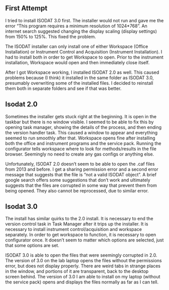 ## First Attempt
I tried to install ISODAT 3.0 first. The installer would not run and gave me the error “This program requires a minimum resolution of 1024*768”. An internet search suggested changing the display scaling (display settings) from 150% to 125%. This fixed the problem.

The ISODAT installer can only install one of either Workspace (Office Installation) or Instrument Control and Acquisition (Instrument Installation). I had to install both in order to get Workspace to open. Prior to the instrument installation, Workspace would open and then immediately close itself.

After I got Workspace working, I installed ISODAT 2.0 as well. This caused problems because (I think) it installed in the same folder as ISODAT 3.0, presumably overwriting some of the installed files. I decided to reinstall them both in separate folders and see if that was better.

## Isodat 2.0
Sometimes the installer gets stuck right at the beginning. It is open in the taskbar but there is no window visible. I seemed to be able to fix this by opening task manager, showing the details of the process, and then ending the version handler task. This caused a window to appear and everything seemed to run smoothly after that.
Workspace opens fine after installing both the office and instrument programs and the service pack. Running the configurator tells workspace where to look for methods/results in the file browser. Seemingly no need to create any gas configs or anything else.

Unfortunately, ISODAT 2.0 doesn’t seem to be able to open the .caf files from 2013 and before. I get a sharing permission error and a second error message that suggests that the file is “not a valid ISODAT object”. A brief google search offers some suggestions that don’t work and ultimately suggests that the files are corrupted in some way that prevent them from being opened.  They also cannot be reprocessed, due to similar error.

## Isodat 3.0
The install has similar quirks to the 2.0 install. It is necessary to end the version control task in Task Manager after it trips up the installer. It is necessary to install instrument control/acquisition and workspace separately. In order to get workspace to function, it is necessary to open configurator once. It doesn’t seem to matter which options are selected, just that some options are set.

ISODAT 3.0 is able to open the files that were seemingly corrupted in 2.0. The version of 3.0 on the lab laptop opens the files without the permissions error, but does not display properly. There are weird tabs in strange places in the window, and portions of it are transparent, back to the desktop screen behind. The version of 3.0 I am able to install on my laptop (without the service pack) opens and displays the files normally as far as I can tell.

